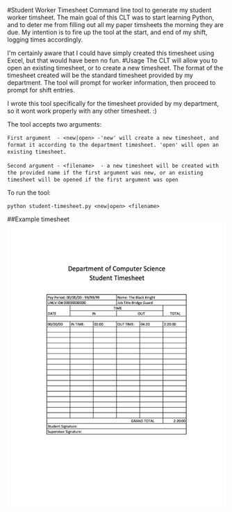 #Student Worker Timesheet
Command line tool to generate my student worker timsheet. The main goal of this CLT was to start learning Python, and to deter me from filling out all my paper timsheets the morning they are due. My intention is to fire up the tool at the start, and end of my shift, logging times accordingly.

I'm certainly aware that I could have simply created this timesheet using Excel, but that would have been no fun.
#Usage
The CLT will allow you to open an existing timesheet, or to create a new timesheet. 
The format of the timesheet created will be the standard timesheet provided by my department. The tool will prompt for worker information, then proceed to prompt for shift entries.  

I wrote this tool specifically for the timesheet provided by my department, so it wont work properly with any other timesheet. :)

The tool accepts two arguments:

	First argument  - <new|open> -'new' will create a new timesheet, and format it according to the department timesheet. 'open' will open an existing timesheet.

	Second argument - <filename>  - a new timesheet will be created with the provided name if the first argument was new, or an existing timesheet will be opened if the first argument was open 

To run the tool:
	
	python student-timesheet.py <new|open> <filename>

##Example timesheet 
![Example timesheet](https://raw.githubusercontent.com/joelmacias/student-timesheet/master/sample_timesheet.jpg)
